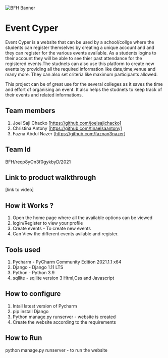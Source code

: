 ![BFH Banner](https://trello-attachments.s3.amazonaws.com/542e9c6316504d5797afbfb9/542e9c6316504d5797afbfc1/39dee8d993841943b5723510ce663233/Frame_19.png)
# Event Cyper
Event Cyper is a website that can be used by a school/collge where the students can register themselves by creating a unique account and and they can register for the various events available. As a students logins to their account they will be able to see thier past attendance for the registered events.The studnets can also use this platform to create new events by providing all the required information like date,time,venue and many more. They can also set criteria like maximum participants allowed.

This project can be of great use for the several colleges as it saves the time and effort of organising an event. It also helps the studnets to keep track of their events and related informations.
## Team members
1. Joel Saji Chacko [https://github.com/joelsajichacko]
2. Christina Antony [https://github.com/tinaelsaantony]
3. Fazna Abdul Nazer [https://github.com/faznan3nazer]
## Team Id
BFH/recp8yOn3f0gykbyD/2021
## Link to product walkthrough
[link to video]
## How it Works ?
1. Open the home page where all the available options can be viewed 
2. login/Register to view your profile
3. Create events - To create new events
4. Can View the different events avilable and register.
## Tools used
1. Pycharm - PyCharm Community Edition 2021.1.1 x64
2. Django - Django 1.11 LTS
3. Python - Python 3.9
4. sqllite - sqllite version 3
Html,Css and Javascript 
## How to configure
1. Intall latest version of Pycharm
2. pip install Django
3. Python manage.py runserver - website is created
4. Create the website according to the requirements
## How to Run
python manage.py runserver - to run the website


